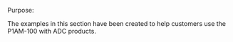 Purpose:

The examples in this section have been created to help customers use the P1AM-100 with ADC products. 